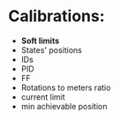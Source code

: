 # Calibrations: 
 - **Soft limits**
 - States' positions
 - IDs
 - PID
 - FF
 - Rotations to meters ratio
 - current limit
 - min achievable position